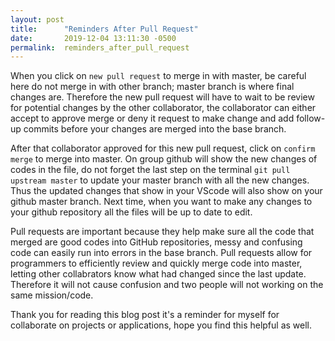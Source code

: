 ```yaml
---
layout: post
title:      "Reminders After Pull Request"
date:       2019-12-04 13:11:30 -0500
permalink:  reminders_after_pull_request
---
```



When you click on `new pull request` to merge in with master, be careful here do not merge in with other branch; master branch is where final changes are. Therefore the new pull request will have to wait to be review for potential changes by the other collaborator, the collaborator can either accept to approve merge or deny it request to make change and add follow-up commits before your changes are merged into the base branch. 

After that collaborator approved for this new pull request, click on `confirm merge` to merge into master. On group github will show the new changes of codes in the file, do not forget the last step on the terminal `git pull upstream master` to update your master branch with all the new changes. Thus the updated changes that show in your VScode will also show on your github master branch. Next time, when you want to make any changes to your github repository all the files will be up to date to edit. 

Pull requests are important because they help make sure all the code that merged are good codes into GitHub repositories, messy and confusing code can easily run into errors in the base branch. Pull requests allow for programmers to efficiently review and quickly merge code into master, letting other collabrators know what had changed since the last update. Therefore it will not cause confusion and two people will not working on the same mission/code. 

Thank you for reading this blog post it's a reminder for myself for collaborate on projects or applications, hope you find this helpful as well.  


